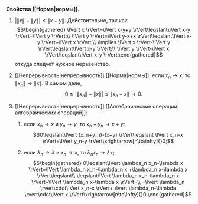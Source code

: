 **Свойства [[Норма|нормы]].**

1)  $\bigl\lvert\lVert x \rVert-\lVert y \rVert\bigr\rvert \leqslant \lVert x-y \rVert$.
    Действительно, так как 
    $$\begin{gathered}
    \lVert x \rVert=\lVert x-y+y \rVert\leqslant\lVert x-y \rVert+\lVert y \rVert;\\
    \lVert y \rVert=\lVert y-x+x \rVert\leqslant\lVert x-y \rVert+\lVert x \rVert;\\
    \implies
    \lVert x \rVert-\lVert y \rVert\leqslant\lVert x-y \rVert;\\
    \lVert y \rVert-\lVert x \rVert\leqslant\lVert x-y \rVert;\end{gathered}$$
    откуда следует нужное неравенство.

2)  [[Непрерывность|непрерывность]] [[Норма|нормы]]: если $x_n\to x$, то
    $\lVert x_n \rVert\to \lVert x \rVert$. В самом деле,
    $$0\leqslant\bigl\lvert\lVert x_n \rVert-\lVert x \rVert\bigr\rvert\leqslant\lVert x_n-x \rVert\to 0.$$

3)  [[Непрерывность|непрерывность]] [[Алгебраические операции|алгебраических операций]]:

    1.  если $x_n\to x$ и $y_n\to y$, то $x_n+y_n \to x+y$;
        $$0\leqslant\lVert (x_n+y_n)-(x+y) \rVert\leqslant
        \lVert x_n-x \rVert+\lVert y_n-y \rVert\xrightarrow[n\to\infty]{}0;$$

    2.  если $\lambda_n\to \lambda$ и $x_n\to x$, то $\lambda_n x_n\to \lambda x$; $$\begin{gathered}
        0\leqslant\lVert \lambda_n x_n-\lambda x \rVert=\lVert \lambda_n x_n-\lambda_n x +\lambda_n x-\lambda x \rVert\leqslant\\
        \leqslant\lVert \lambda_n x_n-\lambda_n x \rVert+\lVert \lambda_n x-\lambda x \rVert=\\
        =\lvert \lambda_n \rvert\cdot\lVert x_n-x \rVert+
        \lvert \lambda_n-\lambda \rvert\cdot\lVert x \rVert\xrightarrow[n\to\infty]{}0.\end{gathered}$$